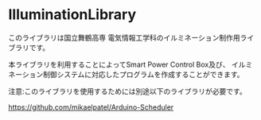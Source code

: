 # IlluminationLibrary

このライブラリは国立舞鶴高専 電気情報工学科のイルミネーション制作用ライブラリです。

本ライブラリを利用することによってSmart Power Control Box及び、
イルミネーション制御システムに対応したプログラムを作成することができます。

注意:このライブラリを使用するためには別途以下のライブラリが必要です。

https://github.com/mikaelpatel/Arduino-Scheduler
